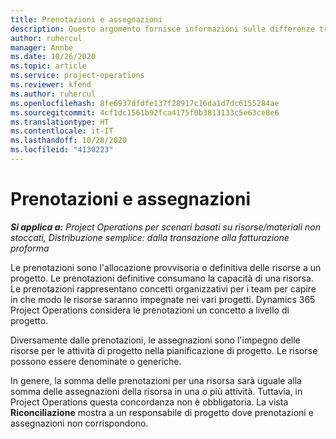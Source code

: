 ```yaml
---
title: Prenotazioni e assegnazioni
description: Questo argomento fornisce informazioni sulle differenze tra le prenotazioni delle risorse e le assegnazioni delle risorse.
author: ruhercul
manager: Annbe
ms.date: 10/26/2020
ms.topic: article
ms.service: project-operations
ms.reviewer: kfend
ms.author: ruhercul
ms.openlocfilehash: 8fe6937dfdfe137f28917c16da1d7dc6155284ae
ms.sourcegitcommit: 4cf1dc1561b92fca4175f0b3813133c5e63ce8e6
ms.translationtype: HT
ms.contentlocale: it-IT
ms.lasthandoff: 10/28/2020
ms.locfileid: "4130223"
---
```

# <a name="bookings-vs-assignments"></a>Prenotazioni e assegnazioni

_**Si applica a:** Project Operations per scenari basati su risorse/materiali non stoccati, Distribuzione semplice: dalla transazione alla fatturazione proforma_

Le prenotazioni sono l'allocazione provvisoria o definitiva delle risorse a un progetto. Le prenotazioni definitive consumano la capacità di una risorsa. Le prenotazioni rappresentano concetti organizzativi per i team per capire in che modo le risorse saranno impegnate nei vari progetti. Dynamics 365 Project Operations considera le prenotazioni un concetto a livello di progetto. 

Diversamente dalle prenotazioni, le assegnazioni sono l'impegno delle risorse per le attività di progetto nella pianificazione di progetto. Le risorse possono essere denominate o generiche. 

In genere, la somma delle prenotazioni per una risorsa sarà uguale alla somma delle assegnazioni della risorsa in una o più attività. Tuttavia, in Project Operations questa concordanza non è obbligatoria. La vista **Riconciliazione** mostra a un responsabile di progetto dove prenotazioni e assegnazioni non corrispondono.

